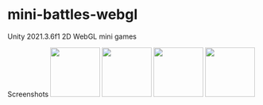 # mini-battles-webgl
Unity 2021.3.6f1 2D WebGL mini games

Screenshots
<img src="https://user-images.githubusercontent.com/78681706/219594137-14602404-c0e9-409e-bfb0-e36ca294cd62.jpg" width="100">
<img src="https://user-images.githubusercontent.com/78681706/219594157-e74877d8-f7c3-42a7-8040-e0a477423d8a.jpg" width="100">
<img src="https://user-images.githubusercontent.com/78681706/219594172-b55a36ae-3613-44e9-9214-3204196183c0.jpg" width="100">
<img src="https://user-images.githubusercontent.com/78681706/219594185-b572578e-1d09-442b-994e-e36052494f39.jpgg" width="100">
